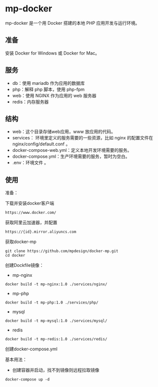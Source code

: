 # mp-docker

mp-docker 是一个用 Docker 搭建的本地 PHP 应用开发与运行环境。

## 准备

安装 Docker for Windows 或 Docker for Mac。

## 服务

* db：使用 mariadb 作为应用的数据库
* php：解释 php 脚本，使用 php-fpm
* web：使用 NGINX 作为应用的 web 服务器
* redis：内存服务器

## 结构

* web：这个目录存储web应用，www 放应用的代码。
* services： 环境里定义的服务需要的一些资源，比如 nginx 的配置文件在 nginx/config/default.conf 。
* docker-compose-web.yml：定义本地开发环境需要的服务。
* docker-compose.yml：生产环境需要的服务，暂时为空白。
* .env：环境文件 。

## 使用

准备：

下载并安装docker客户端

```
https://www.docker.com/
```

获取阿里云加速器，并配置

```
https://{id}.mirror.aliyuncs.com
```

获取docker-mp

```
git clone https://github.com/mpdesign/docker-mp.git
cd docker
```

创建Dockfile镜像：

* mp-nginx

```
docker build -t mp-nginx:1.0 ./services/nginx/ 
```

* mp-php

```
docker build -t mp-php:1.0 ./services/php/ 
```

* mysql

```
docker build -t mp-mysql:1.0 ./services/mysql/
```

* redis

```
docker build -t mp-redis:1.0 ./services/redis/ 
```

创建docker-compose.yml

基本用法：

* 创建容器并启动，找不到镜像则远程拉取镜像

```
docker-compose up -d
```

